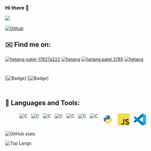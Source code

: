 ### Hi there 👋

![](https://visitor-badge.laobi.icu/badge?page_id=hetang7802.hetang7802)

[![Github](https://img.shields.io/github/followers/hetang7802?label=Follow&style=social)](https://github.com/hetang7802)


## ✉️ Find me on:

<p align="center">
 
<!--  <a href="https://charalambosioannou.github.io/" target="_blank" rel="noopener noreferrer"> <img src="https://raw.githubusercontent.com/iconic/open-iconic/master/svg/globe.svg" alt="Python" height="40" style="vertical-align:top; margin:4px"> </a> -->
<!--  <a href="https://linkedin.com/in/charalambosioannou" target="_blank" rel="noopener noreferrer"> <img src="https://cdn.jsdelivr.net/npm/simple-icons@v3/icons/linkedin.svg" alt="Python" height="40" style="vertical-align:top; margin:4px"></a> -->
 <a href="https://www.linkedin.com/in/hetang-patel-17627a222/" target="blank"><img align="center" src="https://raw.githubusercontent.com/rahuldkjain/github-profile-readme-generator/22064237dce9d9052582c108ace3c161b646dfd9/src/images/icons/Social/linked-in-alt.svg" alt="hetang-patel-17627a222" height="30" width="40" /></a>
<a href="https://codeforces.com/profile/hetang" target="blank"><img align="center" src="https://camo.githubusercontent.com/e39a4c226cf76be26c525280e5203c58f39171fac3a12450898e6b8cc2361fc4/68747470733a2f2f7777772e696d652e7573702e62722f7e6172636a722f696d6167652f636f6465666f726365732e706e67" alt="hetang" height="30" width="40" /></a>
<a href="https://www.instagram.com/hetang.patel.3785/" target="blank"><img align="center" src="https://raw.githubusercontent.com/rahuldkjain/github-profile-readme-generator/22064237dce9d9052582c108ace3c161b646dfd9/src/images/icons/Social/instagram.svg" alt="hetang.patel.3785" height="30" width="40" /></a>
 <a href="mailto:hetangpatel7802@gmail.com" target="blank"><img align="center" src="https://upload.wikimedia.org/wikipedia/commons/thumb/7/7e/Gmail_icon_%282020%29.svg/300px-Gmail_icon_%282020%29.svg.png" alt="hetang" height="30" width="40" /></a>
<!-- <a href="mailto:hetangpatel7802@gmail.com"> <img src="https://upload.wikimedia.org/wikipedia/commons/thumb/7/7e/Gmail_icon_%282020%29.svg/300px-Gmail_icon_%282020%29.svg.png" alt="Python" height="30"></a> -->
 <br>
 
 
[![Badge](https://cp-logo.vercel.app/codechef/hetang?logo=true)]
[![Badge](https://cp-logo.vercel.app/codeforces/hetang?logo=true)]

</p>

<br />

## 🧰 Languages and Tools:

<p align="center">

<img src="https://upload.wikimedia.org/wikipedia/commons/thumb/7/7e/Dart-logo.png/900px-Dart-logo.png" alt="C" height="40" style="vertical-align:top; margin:4px">
 <img src="https://upload.wikimedia.org/wikipedia/commons/thumb/6/61/HTML5_logo_and_wordmark.svg/180px-HTML5_logo_and_wordmark.svg.png" alt="C" height="40" style="vertical-align:top; margin:4px">
 <img src="https://upload.wikimedia.org/wikipedia/commons/thumb/d/d5/CSS3_logo_and_wordmark.svg/800px-CSS3_logo_and_wordmark.svg.png" alt="C" height="40" style="vertical-align:top; margin:4px">
  <img src="https://www.brcline.com/wp-content/uploads/2016/01/bootstrap-logo.png" alt="C" height="40" style="vertical-align:top; margin:4px">
 <img src="https://upload.wikimedia.org/wikipedia/de/thumb/0/0e/Django-logo.svg/756px-Django-logo.svg.png" alt="C" height="40" style="vertical-align:top; margin:4px">
<img src="https://upload.wikimedia.org/wikipedia/commons/thumb/1/18/ISO_C%2B%2B_Logo.svg/800px-ISO_C%2B%2B_Logo.svg.png" alt="C" height="40" style="vertical-align:top; margin:4px">
<img src="https://upload.wikimedia.org/wikipedia/commons/thumb/1/18/C_Programming_Language.svg/570px-C_Programming_Language.svg.png" alt="C" height="40" style="vertical-align:top; margin:4px">
<img src="https://raw.githubusercontent.com/github/explore/80688e429a7d4ef2fca1e82350fe8e3517d3494d/topics/python/python.png" alt="Python" height="40" style="vertical-align:top; margin:4px">
<img src="https://raw.githubusercontent.com/github/explore/80688e429a7d4ef2fca1e82350fe8e3517d3494d/topics/javascript/javascript.png" alt="Javascript" height="40" style="vertical-align:top; margin:4px">
<img src="https://raw.githubusercontent.com/github/explore/80688e429a7d4ef2fca1e82350fe8e3517d3494d/topics/visual-studio-code/visual-studio-code.png" alt="VS Code" height="40" style="vertical-align:top; margin:4px">
</p>

![GitHub stats](https://github-readme-stats.vercel.app/api?username=hetang7802&show_icons=true&theme=tokyonight)

![Top Langs](https://github-readme-stats.vercel.app/api/top-langs/?username=hetang7802&theme=tokyonight)



<!--
**hetang7802/hetang7802** is a ✨ _special_ ✨ repository because its `README.md` (this file) appears on your GitHub profile.

Here are some ideas to get you started:

- 🔭 I’m currently working on ...
- 🌱 I’m currently learning ...
- 👯 I’m looking to collaborate on ...
- 🤔 I’m looking for help with ...
- 💬 Ask me about ...
- 📫 How to reach me: ...
- 😄 Pronouns: ...
- ⚡ Fun fact: ...
-->
